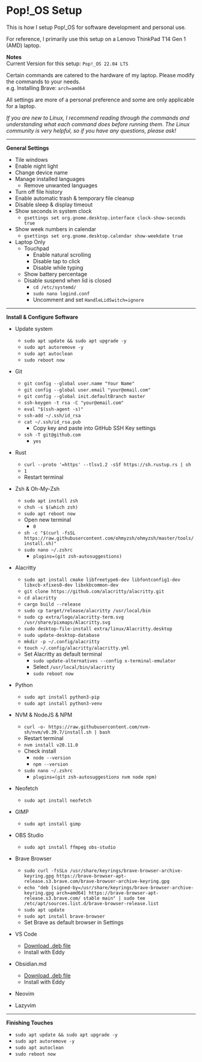 # Pop!_OS Setup
This is how I setup Pop!_OS for software development and personal use.

<!-- For a more detailed explanation of the steps below, please see my [blog post](https://www.joshuamlee.com/posts/pop-os-setup/). -->

For reference, I primarily use this setup on a Lenovo ThinkPad T14 Gen 1 (AMD) laptop.

__Notes__  
Current Version for this setup: `Pop!_OS 22.04 LTS`

Certain commands are catered to the hardware of my laptop. Please modify the commands to your needs.  
e.g. Installing Brave: `arch=amd64`

All settings are more of a personal preference and some are only applicable for a laptop.

_If you are new to Linux, I recommend reading through the commands and understanding what each command does before running them. The Linux community is very helpful, so if you have any questions, please ask!_

---

__General Settings__

- Tile windows
- Enable night light
- Change device name
- Manage installed languages
  - Remove unwanted languages
- Turn off file history
- Enable automatic trash & temporary file cleanup
- Disable sleep & display timeout
- Show seconds in system clock
  - `gsettings set org.gnome.desktop.interface clock-show-seconds true`
- Show week numbers in calendar
  - `gsettings set org.gnome.desktop.calendar show-weekdate true`
- Laptop Only
  - Touchpad
    - Enable natural scrolling
    - Disable tap to click
    - Disable while typing
  - Show battery percentage
  - Disable suspend when lid is closed
    - `cd /etc/systemd/`
    - `sudo nano logind.conf`
    - Uncomment and set `HandleLidSwitch=ignore`

---

__Install & Configure Software__

- Update system
  - `sudo apt update && sudo apt upgrade -y`
  - `sudo apt autoremove -y`
  - `sudo apt autoclean`
  - `sudo reboot now`


- Git
  - `git config --global user.name "Your Name"`
  - `git config --global user.email "your@email.com"`
  - `git config --global init.defaultBranch master`
  - `ssh-keygen -t rsa -C "your@email.com"`
  - `eval "$(ssh-agent -s)"`
  - `ssh-add ~/.ssh/id_rsa`
  - `cat ~/.ssh/id_rsa.pub`
    - Copy key and paste into GitHub SSH Key settings
  - `ssh -T git@github.com`
    - `yes`


- Rust
  - `curl --proto '=https' --tlsv1.2 -sSf https://sh.rustup.rs | sh`
  - `1`
  - Restart terminal


- Zsh & Oh-My-Zsh
  - `sudo apt install zsh`
  - `chsh -s $(which zsh)`
  - `sudo apt reboot now`
  - Open new terminal
    - `0`
  - `sh -c "$(curl -fsSL https://raw.githubusercontent.com/ohmyzsh/ohmyzsh/master/tools/install.sh)"`
  - `sudo nano ~/.zshrc`
    - `plugins=(git zsh-autosuggestions)`


- Alacritty
  - `sudo apt install cmake libfreetype6-dev libfontconfig1-dev libxcb-xfixes0-dev libxkbcommon-dev`
  - `git clone https://github.com/alacritty/alacritty.git`
  - `cd alacritty`
  - `cargo build --release`
  - `sudo cp target/release/alacritty /usr/local/bin`
  - `sudo cp extra/logo/alacritty-term.svg /usr/share/pixmaps/Alacritty.svg`
  - `sudo desktop-file-install extra/linux/Alacritty.desktop`
  - `sudo update-desktop-database`
  - `mkdir -p ~/.config/alacritty`
  - `touch ~/.config/alacritty/alacritty.yml`
  - Set Alacritty as default terminal
    - `sudo update-alternatives --config x-terminal-emulator`
    - Select `/usr/local/bin/alacritty`
    - `sudo reboot now`


- Python
  - `sudo apt install python3-pip`
  - `sudo apt install python3-venv`


- NVM & NodeJS & NPM
  - `curl -o- https://raw.githubusercontent.com/nvm-sh/nvm/v0.39.7/install.sh | bash`
  - Restart terminal
  - `nvm install v20.11.0`
  - Check install
    - `node --version`
    - `npm --version`
  - `sudo nano ~/.zshrc`
    - `plugins=(git zsh-autosuggestions nvm node npm)`


- Neofetch
  - `sudo apt install neofetch`


- GIMP
  - `sudo apt install gimp`


- OBS Studio
  - `sudo apt install ffmpeg obs-studio`


- Brave Browser
  - `sudo curl -fsSLo /usr/share/keyrings/brave-browser-archive-keyring.gpg https://brave-browser-apt-release.s3.brave.com/brave-browser-archive-keyring.gpg`
  - `echo "deb [signed-by=/usr/share/keyrings/brave-browser-archive-keyring.gpg arch=amd64] https://brave-browser-apt-release.s3.brave.com/ stable main" | sudo tee /etc/apt/sources.list.d/brave-browser-release.list`
  - `sudo apt update`
  - `sudo apt install brave-browser`
  - Set Brave as default browser in Settings


- VS Code
  - [Download .deb file](https://code.visualstudio.com/Download)
  - Install with Eddy


- Obsidian.md
  - [Download .deb file](https://obsidian.md/download)
  - Install with Eddy


- Neovim


- Lazyvim


---

__Finishing Touches__

- `sudo apt update && sudo apt upgrade -y`
- `sudo apt autoremove -y`
- `sudo apt autoclean`
- `sudo reboot now`

